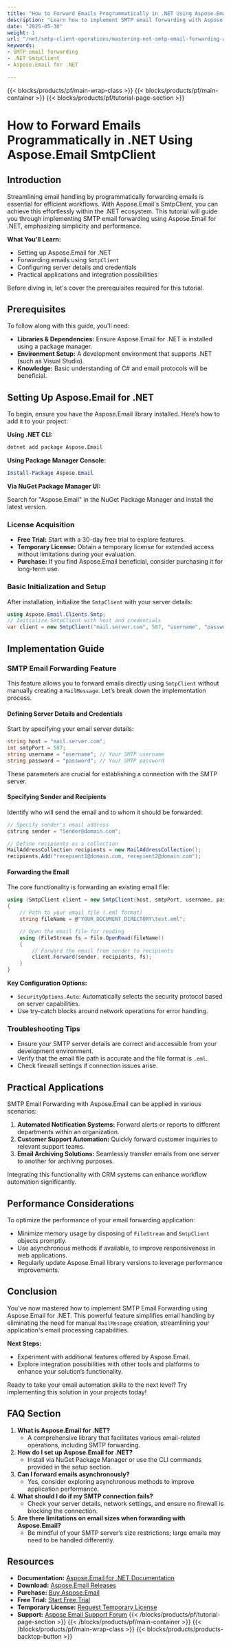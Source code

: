 ```yaml
---
title: "How to Forward Emails Programmatically in .NET Using Aspose.Email SmtpClient"
description: "Learn how to implement SMTP email forwarding with Aspose.Email for .NET. Streamline your email processes and automate forwarding seamlessly."
date: "2025-05-30"
weight: 1
url: "/net/smtp-client-operations/mastering-net-smtp-email-forwarding-aspose-email/"
keywords:
- SMTP email forwarding
- .NET SmtpClient
- Aspose.Email for .NET

---
```


{{< blocks/products/pf/main-wrap-class >}}
{{< blocks/products/pf/main-container >}}
{{< blocks/products/pf/tutorial-page-section >}}
# How to Forward Emails Programmatically in .NET Using Aspose.Email SmtpClient

## Introduction

Streamlining email handling by programmatically forwarding emails is essential for efficient workflows. With Aspose.Email's SmtpClient, you can achieve this effortlessly within the .NET ecosystem. This tutorial will guide you through implementing SMTP email forwarding using Aspose.Email for .NET, emphasizing simplicity and performance.

**What You'll Learn:**
- Setting up Aspose.Email for .NET
- Forwarding emails using `SmtpClient`
- Configuring server details and credentials
- Practical applications and integration possibilities

Before diving in, let's cover the prerequisites required for this tutorial.

## Prerequisites
To follow along with this guide, you’ll need:

- **Libraries & Dependencies:** Ensure Aspose.Email for .NET is installed using a package manager.
- **Environment Setup:** A development environment that supports .NET (such as Visual Studio).
- **Knowledge:** Basic understanding of C# and email protocols will be beneficial.

## Setting Up Aspose.Email for .NET
To begin, ensure you have the Aspose.Email library installed. Here’s how to add it to your project:

**Using .NET CLI:**

```bash
dotnet add package Aspose.Email
```

**Using Package Manager Console:**

```powershell
Install-Package Aspose.Email
```

**Via NuGet Package Manager UI:**

Search for "Aspose.Email" in the NuGet Package Manager and install the latest version.

### License Acquisition
- **Free Trial:** Start with a 30-day free trial to explore features.
- **Temporary License:** Obtain a temporary license for extended access without limitations during your evaluation.
- **Purchase:** If you find Aspose.Email beneficial, consider purchasing it for long-term use.

### Basic Initialization and Setup
After installation, initialize the `SmtpClient` with your server details:

```csharp
using Aspose.Email.Clients.Smtp;
// Initialize SmtpClient with host and credentials
var client = new SmtpClient("mail.server.com", 587, "username", "password");
```

## Implementation Guide
### SMTP Email Forwarding Feature
This feature allows you to forward emails directly using `SmtpClient` without manually creating a `MailMessage`. Let’s break down the implementation process.

#### Defining Server Details and Credentials
Start by specifying your email server details:

```csharp
string host = "mail.server.com";
int smtpPort = 587;
string username = "username"; // Your SMTP username
string password = "password"; // Your SMTP password
```

These parameters are crucial for establishing a connection with the SMTP server.

#### Specifying Sender and Recipients
Identify who will send the email and to whom it should be forwarded:

```csharp
// Specify sender's email address
cstring sender = "Sender@domain.com";

// Define recipients as a collection
MailAddressCollection recipients = new MailAddressCollection();
recipients.Add("recepient1@domain.com, recepient2@domain.com");
```

#### Forwarding the Email
The core functionality is forwarding an existing email file:

```csharp
using (SmtpClient client = new SmtpClient(host, smtpPort, username, password, SecurityOptions.Auto))
{
    // Path to your email file (.eml format)
    string fileName = @"YOUR_DOCUMENT_DIRECTORY\test.eml";

    // Open the email file for reading
    using (FileStream fs = File.OpenRead(fileName))
    {
        // Forward the email from sender to recipients
        client.Forward(sender, recipients, fs);
    }
}
```

**Key Configuration Options:**
- `SecurityOptions.Auto`: Automatically selects the security protocol based on server capabilities.
- Use try-catch blocks around network operations for error handling.

### Troubleshooting Tips
- Ensure your SMTP server details are correct and accessible from your development environment.
- Verify that the email file path is accurate and the file format is `.eml`.
- Check firewall settings if connection issues arise.

## Practical Applications
SMTP Email Forwarding with Aspose.Email can be applied in various scenarios:
1. **Automated Notification Systems:** Forward alerts or reports to different departments within an organization.
2. **Customer Support Automation:** Quickly forward customer inquiries to relevant support teams.
3. **Email Archiving Solutions:** Seamlessly transfer emails from one server to another for archiving purposes.

Integrating this functionality with CRM systems can enhance workflow automation significantly.

## Performance Considerations
To optimize the performance of your email forwarding application:
- Minimize memory usage by disposing of `FileStream` and `SmtpClient` objects promptly.
- Use asynchronous methods if available, to improve responsiveness in web applications.
- Regularly update Aspose.Email library versions to leverage performance improvements.

## Conclusion
You've now mastered how to implement SMTP Email Forwarding using Aspose.Email for .NET. This powerful feature simplifies email handling by eliminating the need for manual `MailMessage` creation, streamlining your application's email processing capabilities.

**Next Steps:**
- Experiment with additional features offered by Aspose.Email.
- Explore integration possibilities with other tools and platforms to enhance your solution’s functionality.

Ready to take your email automation skills to the next level? Try implementing this solution in your projects today!

## FAQ Section
1. **What is Aspose.Email for .NET?**
   - A comprehensive library that facilitates various email-related operations, including SMTP forwarding.
2. **How do I set up Aspose.Email for .NET?**
   - Install via NuGet Package Manager or use the CLI commands provided in the setup section.
3. **Can I forward emails asynchronously?**
   - Yes, consider exploring asynchronous methods to improve application performance.
4. **What should I do if my SMTP connection fails?**
   - Check your server details, network settings, and ensure no firewall is blocking the connection.
5. **Are there limitations on email sizes when forwarding with Aspose.Email?**
   - Be mindful of your SMTP server’s size restrictions; large emails may need to be handled differently.

## Resources
- **Documentation:** [Aspose.Email for .NET Documentation](https://reference.aspose.com/email/net/)
- **Download:** [Aspose.Email Releases](https://releases.aspose.com/email/net/)
- **Purchase:** [Buy Aspose.Email](https://purchase.aspose.com/buy)
- **Free Trial:** [Start Free Trial](https://releases.aspose.com/email/net/)
- **Temporary License:** [Request Temporary License](https://purchase.aspose.com/temporary-license/)
- **Support:** [Aspose Email Support Forum](https://forum.aspose.com/c/email/10)
{{< /blocks/products/pf/tutorial-page-section >}}
{{< /blocks/products/pf/main-container >}}
{{< /blocks/products/pf/main-wrap-class >}}
{{< blocks/products/products-backtop-button >}}
